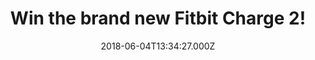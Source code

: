 ---
campaign-uuid: "c-ac83eacb-8e1b-404b-8d93-a2608e4cbe2d"
type: "Preview"
category: "Gifts"
date: "2018-06-04T13:34:27.000Z"
end-date: "2018-07-05T09:00:00.000Z"
disable-form: false
is_promoted: false
has_entry_page: true
title: "Win the brand new Fitbit Charge 2!"
competition-description: "<p>Make every beat count with the brand new Fitbit Charge\
  \ 2! From workouts to nights out, this wristband is everything you need and now\
  \ it could be yours because NME AAA is giving away one fitness wristband to one\
  \ lucky NME AAA member to win!</p>\r\n<p>Maybe it's you?</p>"
hero-header: "Win the brand new Fitbit Charge 2!"
terms-confirmation: "N/A"
banner-img: "https://assets.expresslyapp.com/asset-d9a4e18f-a786-4417-bd04-bbdb37a4f615.jpg"
logo-left-href: "https://aaa.nme.com/"
logo-left-image: "https://assets.expresslyapp.com/asset-f3542555-d98d-4142-bbcf-3eaab6c311bc.jpg"
logo-left-title: "NME"
bg-image-hero: "https://assets.expresslyapp.com/asset-c641ad48-de44-4dda-86f5-17a5e2716bc9.jpg"
bg-image-first: "https://assets.expresslyapp.com/asset-748077fc-e295-4087-8f71-eab7209c84d4.jpg"
bg-image-second: "https://assets.expresslyapp.com/asset-78b7f25b-4d18-4df3-82af-13511f526995.jpg"
section1-content: "<p>All-Day Activity Tracking, Reminders to Move, Auto Sleep Tracking\
  \ & Alarms, Multi-Sport Modes, Connected GPS, Guided Breathing Sessions are some\
  \ of its numerous features!</p>\r\n<p>Tracking is so important for the health and\
  \ fitness that's why the #1 seller tracker will keep you moving and motivated!</p>"
section2-content: "<p>A better YOU starts with heart! If you want to conquer your\
  \ day, shed light on your night or push your fitness further... this is a MUST for\
  \ you.</p>\r\n<p>Get a better understanding of your fitness level and see how you\
  \ can improve over time with the new Fitbit Charge 2!</p>\r\n<p>Enter below for\
  \ a chance to win and it could be coming home with you!</p>"
entry-title: "Win the brand new Fitbit Charge 2!"
entry-content: "<p>Enter the draw to win the brand new Fitbit Charge 2 and and let\
  \ it be part of your personal fitness journey by completing the form below before\
  \ 23:59 on 5th July 2018.</p>"
has-winner: false
prize-description: "A Fitbit Charge 2!"
special-conditions: "Multiple entries are allowed up to one every 24 hours."
---